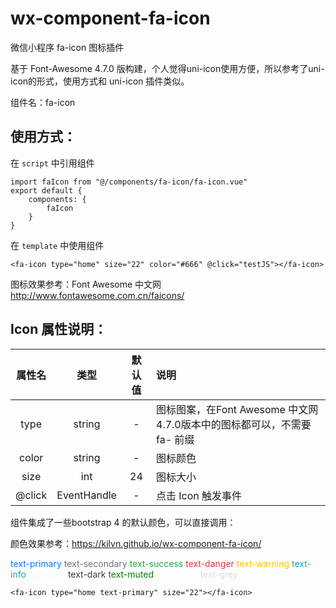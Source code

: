 # wx-component-fa-icon
微信小程序 fa-icon 图标插件

基于 Font-Awesome 4.7.0 版构建，个人觉得uni-icon使用方便，所以参考了uni-icon的形式，使用方式和 uni-icon 插件类似。

组件名：fa-icon

## 使用方式：
在 `script` 中引用组件

```
import faIcon from "@/components/fa-icon/fa-icon.vue"
export default {
    components: {
        faIcon
    }
}
```

在 `template` 中使用组件

```
<fa-icon type="home" size="22" color="#666" @click="testJS"></fa-icon>
```

图标效果参考：Font Awesome 中文网 http://www.fontawesome.com.cn/faicons/

## Icon 属性说明：

| 属性名 | 类型 | 默认值 | 说明 |
|:------:|:------:|:------:|:------|
| type |string | - |图标图案，在Font Awesome 中文网4.7.0版本中的图标都可以，不需要 fa- 前缀|
| color |string|-|图标颜色|
| size | int | 24 |图标大小|
| @click | EventHandle |-|点击 Icon 触发事件|

组件集成了一些bootstrap 4 的默认颜色，可以直接调用：

颜色效果参考：https://kilvn.github.io/wx-component-fa-icon/

<font color="#007bff">text-primary</font>
<font color="#6c757d">text-secondary</font>
<font color="#28a745">text-success</font>
<font color="#dc3545">text-danger</font>
<font color="#ffc107">text-warning</font>
<font color="#17a2b8">text-info</font>
<font color="#f8f9fa">text-light</font>
<font color="#343a40">text-dark</font>
<font color="rgb(138, 147, 155)">text-muted</font>
<font color="#fff">text-white</font>
<font color="#ddd">text-grey</font>

```
<fa-icon type="home text-primary" size="22"></fa-icon>
```

